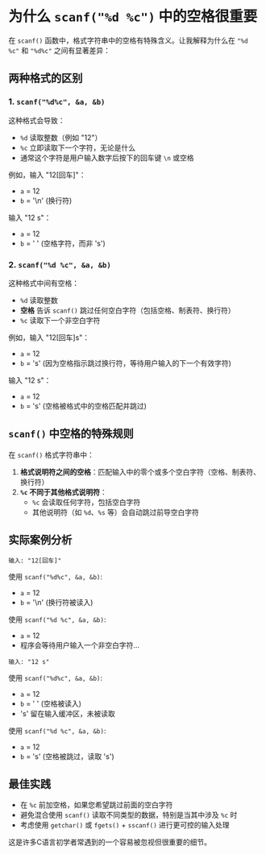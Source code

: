 # 为什么 `scanf("%d %c")` 中的空格很重要

在 `scanf()` 函数中，格式字符串中的空格有特殊含义。让我解释为什么在 `"%d %c"` 和 `"%d%c"` 之间有显著差异：

## 两种格式的区别

### 1. `scanf("%d%c", &a, &b)`

这种格式会导致：
- `%d` 读取整数（例如 "12"）
- `%c` 立即读取下一个字符，无论是什么
- 通常这个字符是用户输入数字后按下的回车键 `\n` 或空格

例如，输入 "12[回车]"：
- `a` = 12
- `b` = '\n' (换行符)

输入 "12 s"：
- `a` = 12
- `b` = ' ' (空格字符，而非 's')

### 2. `scanf("%d %c", &a, &b)`

这种格式中间有空格：
- `%d` 读取整数
- **空格** 告诉 `scanf()` 跳过任何空白字符（包括空格、制表符、换行符）
- `%c` 读取下一个非空白字符

例如，输入 "12[回车]s"：
- `a` = 12
- `b` = 's' (因为空格指示跳过换行符，等待用户输入的下一个有效字符)

输入 "12 s"：
- `a` = 12
- `b` = 's' (空格被格式中的空格匹配并跳过)

## `scanf()` 中空格的特殊规则

在 `scanf()` 格式字符串中：

1. **格式说明符之间的空格**：匹配输入中的零个或多个空白字符（空格、制表符、换行符）
2. **`%c` 不同于其他格式说明符**：
   - `%c` 会读取任何字符，包括空白字符
   - 其他说明符（如 `%d`、`%s` 等）会自动跳过前导空白字符

## 实际案例分析

```
输入: "12[回车]"
```

使用 `scanf("%d%c", &a, &b)`:
- `a` = 12
- `b` = '\n' (换行符被读入)

使用 `scanf("%d %c", &a, &b)`:
- `a` = 12
- 程序会等待用户输入一个非空白字符...

```
输入: "12 s"
```

使用 `scanf("%d%c", &a, &b)`:
- `a` = 12
- `b` = ' ' (空格被读入)
- 's' 留在输入缓冲区，未被读取

使用 `scanf("%d %c", &a, &b)`:
- `a` = 12
- `b` = 's' (空格被跳过，读取 's')

## 最佳实践

- 在 `%c` 前加空格，如果您希望跳过前面的空白字符
- 避免混合使用 `scanf()` 读取不同类型的数据，特别是当其中涉及 `%c` 时
- 考虑使用 `getchar()` 或 `fgets()` + `sscanf()` 进行更可控的输入处理

这是许多C语言初学者常遇到的一个容易被忽视但很重要的细节。